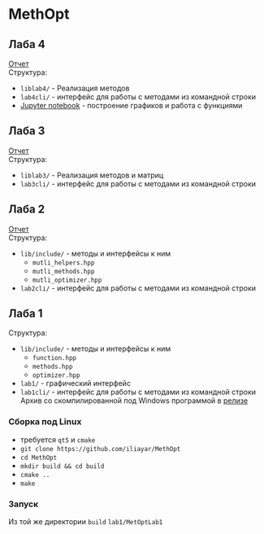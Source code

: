 # MethOpt
## Лаба 4
[Отчет](scripts/lab4/report.pdf) \
Структура:
- `liblab4/` - Реализация методов
- `lab4cli/` - интерфейс для работы с методами из командной строки
- [Jupyter notebook](scripts/lab4/Main.ipynb) - построение графиков и работа с функциями
## Лаба 3
[Отчет](scripts/lab3/report.pdf) \
Структура:
- `liblab3/` - Реализация методов и матриц
- `lab3cli/` - интерфейс для работы с методами из командной строки
## Лаба 2
[Отчет](scripts/lab2/report.pdf) \
Структура:
- `lib/include/` - методы и интерфейсы к ним
  - `mutli_helpers.hpp`
  - `mutli_methods.hpp`
  - `mutli_optimizer.hpp`
- `lab2cli/` - интерфейс для работы с методами из командной строки
## Лаба 1
Структура:
- `lib/include/` - методы и интерфейсы к ним
  - `function.hpp`
  - `methods.hpp`
  - `optimizer.hpp`
- `lab1/` - графический интерфейс
- `lab1cli/` - интерфейс для работы с методами из командной строки
Архив со скомпилированной под Windows программой в [релизе](https://github.com/iliayar/MethOpt/releases/tag/1.1.0)
### Сборка под Linux
- требуется `qt5` и `cmake`
- `git clone https://github.com/iliayar/MethOpt`
- `cd MethOpt`
- `mkdir build && cd build`
- `cmake ..`
- `make`
### Запуск
Из той же директории `build` `lab1/MetOptLab1`
